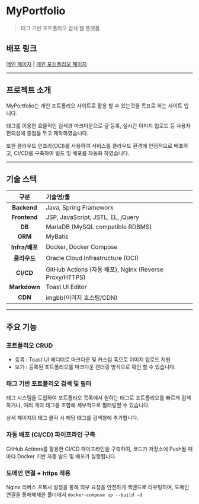 # MyPortfolio
>태그 기반 포트폴리오 검색 웹 플랫폼

## 배포 링크
[메인 페이지](https://myportfolio.co.kr/) | [개인 포트폴리오 페이지](https://myportfolio.co.kr/personal/1)

---
## 프로젝트 소개
MyPortfolio는 개인 포트폴리오 사이트로 활용 할 수 있는것을 목표로 하는 사이트 입니다.

태그를 이용한 효율적인 검색과 마크다운으로 글 등록, 실시간 이미지 업로드 등 
사용자 편의성에 중점을 두고 제작하였습니다.

또한 클라우드 인프라(OCI)를 사용하여 서비스를 클라우드 환경에 안정적으로 배포하고,
CI/CD를 구축하여 빌드 및 배포를 자동화 하였습니다.

---
## 기술 스택
|      구분      | 기술명/툴                                            |
| :----------: | :------------------------------------------------------|
|  **Backend** | Java, Spring Framework                                 |
| **Frontend** | JSP, JavaScript, JSTL, EL, jQuery                      |
|    **DB**    | MariaDB (MySQL compatible RDBMS)                       |
|    **ORM**   | MyBatis                                                |
| **Infra/배포** | Docker, Docker Compose                               |
|   **클라우드**   | Oracle Cloud Infrastructure (OCI)                  |
|   **CI/CD**  | GitHub Actions (자동 배포), Nginx (Reverse Proxy/HTTPS) |
| **Markdown** | Toast UI Editor                                        |
|    **CDN**   | imgbb(이미지 호스팅/CDN)                                |

---
## 주요 기능
### 포트폴리오 CRUD
- 등록 : Toast UI 에디터로 마크다운 및 커스텀 훅으로 이미지 업로드 지원
- 보기 : 등록된 포트폴리오를 마크다운 렌더링 방식으로 확인 할 수 있습니다.

### 태그 기반 포트폴리오 검색 및 필터
태그 시스템을 도입하여 포트폴리오 목록에서 원하는 태그로 포트폴리오를 빠르게 검색하거나,
여러 개의 태그를 조합해 세부적으로 필터링할 수 있습니다.

상세 페이지의 태그 클릭 시 해당 태그를 검색창에 추가합니다.

### 자동 배포 (CI/CD) 파이프라인 구축
GitHub Actions를 활용한 CI/CD 파이프라인을 구축하여,
코드가 저장소에 Push될 때마다
Docker 기반 자동 빌드 및 배포가 실행됩니다.

### 도메인 연결 + https 적용
Nginx 리버스 프록시 설정을 통해 외부 요청을 안전하게 백엔드로 라우팅하며, 
도메인 연결을 통해해제한 폴더에서 `docker-compose up --build -d`

